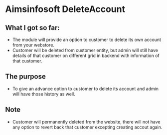 Aimsinfosoft DeleteAccount
==========================

What I got so far:
----------

- The module will provide an option to customer to delete its own account from your webstore.
- Customer will be deleted from customer entity, but admin will still have details of that customer on different grid in backend with information of that customer.


The purpose
----------
- To give an advance option to customer to delete its account and admin will have those history as well.
   
   
Note
------------
- Customer will permanently deleted from the website, there will not have any option to revert back that customer excepting creating accout again.
     